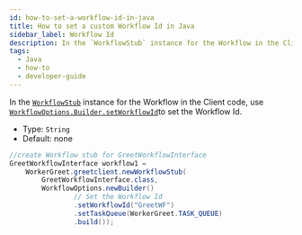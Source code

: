 ```yaml
---
id: how-to-set-a-workflow-id-in-java
title: How to set a custom Workflow Id in Java
sidebar_label: Workflow Id
description: In the `WorkflowStub` instance for the Workflow in the Client code, use `WorkflowOptions.Builder.setWorkflowId​` to set the Workflow Id.
tags:
  - Java
  - how-to
  - developer-guide
---
```

In the [`WorkflowStub`](https://www.javadoc.io/doc/io.temporal/temporal-sdk/latest/io/temporal/client/WorkflowStub.html) instance for the Workflow in the Client code, use [`WorkflowOptions.Builder.setWorkflowId​`](https://www.javadoc.io/doc/io.temporal/temporal-sdk/latest/io/temporal/client/WorkflowOptions.Builder.html) to set the Workflow Id.

- Type: `String`
- Default: none

```java
//create Workflow stub for GreetWorkflowInterface
GreetWorkflowInterface workflow1 =
    WorkerGreet.greetclient.newWorkflowStub(
        GreetWorkflowInterface.class,
        WorkflowOptions.newBuilder()
                // Set the Workflow Id
                .setWorkflowId("GreetWF")
                .setTaskQueue(WorkerGreet.TASK_QUEUE)
                .build());
```
